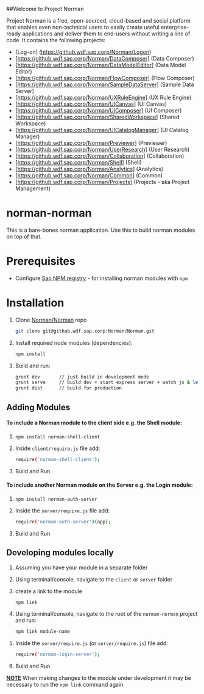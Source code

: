 
##Welcome to Project Norman


Project Norman is a free, open-sourced, cloud-based and social platform that enables even non-technical users to easily create useful enterprise-ready applications and deliver them to end-users without writing a line of code.
It contains the following projects:
+ [Log-on] (https://github.wdf.sap.corp/Norman/Logon) 
+ [https://github.wdf.sap.corp/Norman/DataComposer] (Data Composer)
+ [https://github.wdf.sap.corp/Norman/DataModelEditor] (Data Model Editor)
+ [https://github.wdf.sap.corp/Norman/FlowComposer] (Flow Composer)
+ [https://github.wdf.sap.corp/Norman/SampleDataServer] (Sample Data Server)
+ [https://github.wdf.sap.corp/Norman/UXRuleEngine] (UX Rule Engine)
+ [https://github.wdf.sap.corp/Norman/UICanvas] (UI Canvas)
+ [https://github.wdf.sap.corp/Norman/UIComposer] (UI Composer)
+ [https://github.wdf.sap.corp/Norman/SharedWorkspace] (Shared Workspace)
+ [https://github.wdf.sap.corp/Norman/UICatalogManager] (UI Catalog Manager)
+ [https://github.wdf.sap.corp/Norman/Previewer] (Previewer)
+ [https://github.wdf.sap.corp/Norman/UserResearch] (User Research)
+ [https://github.wdf.sap.corp/Norman/Collaboration] (Collaboration)
+ [https://github.wdf.sap.corp/Norman/Shell] (Shell)
+ [https://github.wdf.sap.corp/Norman/Analytics] (Analytics)
+ [https://github.wdf.sap.corp/Norman/Common] (Common)
+ [https://github.wdf.sap.corp/Norman/Projects] (Projects  - aka Project Management)


norman-norman
===============
This is a bare-bones norman application. Use this to build norman modules on top of that.


# Prerequisites
- Configure [Sap NPM registry](https://jam4.sapjam.com/wiki/show/kvLVqwLEg5DQorc6zsGIUh) - for installing norman modules with `npm`


# Installation

1. Clone [Norman/Norman](https://github.wdf.sap.corp/Norman/Norman) repo
    ```sh
    git clone git@github.wdf.sap.corp:Norman/Norman.git
    ```

2. Install required node modules (dependencies):
    ```sh
    npm install
    ```

3. Build and run:
    ```sh
    grunt dev       // just build in development mode
    grunt serve     // build dev + start express server + watch js & less for changes
    grunt dist      // build for production
    ```

## Adding Modules

#### To include a Norman module to the client side e.g. the Shell module:

1. `npm install norman-shell-client` 

2. Inside `client/require.js` file add:
    ```sh
    require('norman-shell-client');
    ```

3. Build and Run


#### To include another Norman module on the Server e.g. the Login module:

1. `npm install norman-auth-server` 

2. Inside the `server/require.js` file add:
    ```sh
    require('norman-auth-server')(app);
    ```

3. Build and Run


## Developing modules locally

1. Assuming you have your module in a separate folder

2. Using terminal/console, navigate to the `client` or `server` folder

3. create a link to the module
    ```sh
    npm link
    ```

4. Using terminal/console, navigate to the root of the `norman-norman` project and run:
    ```sh
    npm link module-name	
    ```

5. Inside the `server/require.js` (or `server/require.js`) file add:
    ```sh
    require('norman-login-server');
    ```

6. Build and Run

**<u>NOTE</u>**  When making changes to the module under development it may be necessary to run the `npm link` command again.
